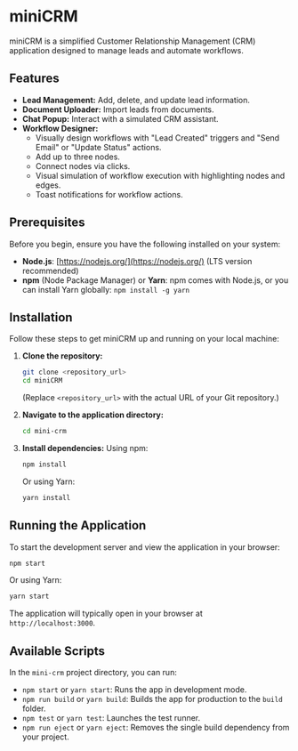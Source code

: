 # miniCRM

miniCRM is a simplified Customer Relationship Management (CRM) application designed to manage leads and automate workflows.

## Features

*   **Lead Management:** Add, delete, and update lead information.
*   **Document Uploader:** Import leads from documents.
*   **Chat Popup:** Interact with a simulated CRM assistant.
*   **Workflow Designer:**
    *   Visually design workflows with "Lead Created" triggers and "Send Email" or "Update Status" actions.
    *   Add up to three nodes.
    *   Connect nodes via clicks.
    *   Visual simulation of workflow execution with highlighting nodes and edges.
    *   Toast notifications for workflow actions.

## Prerequisites

Before you begin, ensure you have the following installed on your system:

*   **Node.js**: [https://nodejs.org/](https://nodejs.org/) (LTS version recommended)
*   **npm** (Node Package Manager) or **Yarn**: npm comes with Node.js, or you can install Yarn globally: `npm install -g yarn`

## Installation

Follow these steps to get miniCRM up and running on your local machine:

1.  **Clone the repository:**
    ```bash
    git clone <repository_url>
    cd miniCRM
    ```
    (Replace `<repository_url>` with the actual URL of your Git repository.)

2.  **Navigate to the application directory:**
    ```bash
    cd mini-crm
    ```

3.  **Install dependencies:**
    Using npm:
    ```bash
    npm install
    ```
    Or using Yarn:
    ```bash
    yarn install
    ```

## Running the Application

To start the development server and view the application in your browser:

```bash
npm start
```
Or using Yarn:
```bash
yarn start
```

The application will typically open in your browser at `http://localhost:3000`.

## Available Scripts

In the `mini-crm` project directory, you can run:

*   `npm start` or `yarn start`: Runs the app in development mode.
*   `npm run build` or `yarn build`: Builds the app for production to the `build` folder.
*   `npm test` or `yarn test`: Launches the test runner.
*   `npm run eject` or `yarn eject`: Removes the single build dependency from your project.
